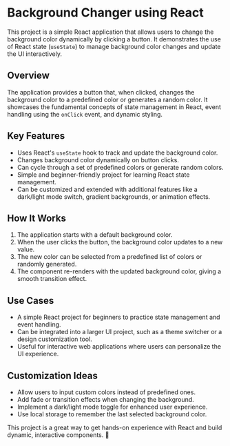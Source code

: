 # Background Changer using React

This project is a simple React application that allows users to change the background color dynamically by clicking a button. It demonstrates the use of React state (`useState`) to manage background color changes and update the UI interactively.

## Overview
The application provides a button that, when clicked, changes the background color to a predefined color or generates a random color. It showcases the fundamental concepts of state management in React, event handling using the `onClick` event, and dynamic styling.

## Key Features
- Uses React's `useState` hook to track and update the background color.
- Changes background color dynamically on button clicks.
- Can cycle through a set of predefined colors or generate random colors.
- Simple and beginner-friendly project for learning React state management.
- Can be customized and extended with additional features like a dark/light mode switch, gradient backgrounds, or animation effects.

## How It Works
1. The application starts with a default background color.
2. When the user clicks the button, the background color updates to a new value.
3. The new color can be selected from a predefined list of colors or randomly generated.
4. The component re-renders with the updated background color, giving a smooth transition effect.

## Use Cases
- A simple React project for beginners to practice state management and event handling.
- Can be integrated into a larger UI project, such as a theme switcher or a design customization tool.
- Useful for interactive web applications where users can personalize the UI experience.

## Customization Ideas
- Allow users to input custom colors instead of predefined ones.
- Add fade or transition effects when changing the background.
- Implement a dark/light mode toggle for enhanced user experience.
- Use local storage to remember the last selected background color.

This project is a great way to get hands-on experience with React and build dynamic, interactive components. 🚀

